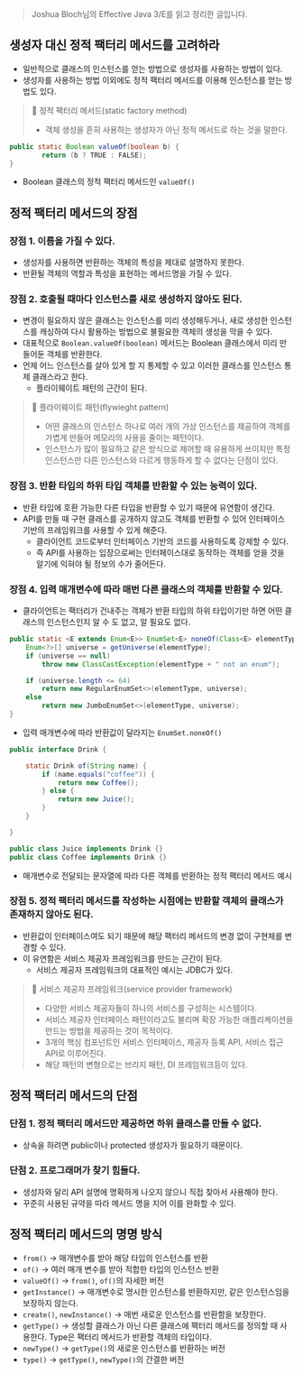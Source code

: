 > Joshua Bloch님의 Effective Java 3/E를 읽고 정리한 글입니다.
> 

## 생성자 대신 정적 팩터리 메서드를 고려하라

- 일반적으로 클래스의 인스턴스를 얻는 방법으로 생성자를 사용하는 방법이 있다.
- 생성자를 사용하는 방법 이외에도 정적 팩터리 메서드를 이용해 인스턴스를 얻는 방법도 있다.

> 📌 정적 팩터리 메서드(static factory method)
> 
> - 객체 생성을 흔히 사용하는 생성자가 아닌 정적 메서드로 하는 것을 말한다.

```java
public static Boolean valueOf(boolean b) {
		return (b ? TRUE : FALSE);
}
```

- Boolean 클래스의 정적 팩터리 메서드인 `valueOf()`

## 정적 팩터리 메서드의 장점

### 장점 1. 이름을 가질 수 있다.

- 생성자를 사용하면 반환하는 객체의 특성을 제대로 설명하지 못한다.
- 반환될 객체의 역할과 특성을 표현하는 메서드명을 가질 수 있다.

### 장점 2. 호출될 때마다 인스턴스를 새로 생성하지 않아도 된다.

- 변경이 필요하지 않은 클래스는 인스턴스를 미리 생성해두거나, 새로 생성한 인스턴스를 캐싱하여 다시 활용하는 방법으로 불필요한 객체의 생성을 막을 수 있다.
- 대표적으로 `Boolean.valueOf(boolean)` 메서드는 Boolean 클래스에서 미리 만들어둔 객체를 반환한다.
- 언제 어느 인스턴스를 살아 있게 할 지 통제할 수 있고 이러한 클래스를 인스턴스 통제 클래스라고 한다.
    - 플라이웨이트 패턴의 근간이 된다.

> 📌 플라이웨이트 패턴(flywieght pattern)
> 
> - 어떤 클래스의 인스턴스 하나로 여러 개의 가상 인스턴스를 제공하여 객체를 가볍게 만들어 메모리의 사용을 줄이는 패턴이다.
> - 인스턴스가 많이 필요하고 같은 방식으로 제어할 때 유용하게 쓰이지만 특정 인스턴스만 다른 인스턴스와 다르게 행동하게 할 수 없다는 단점이 있다.

### 장점 3. 반환 타입의 하위 타입 객체를 반환할 수 있는 능력이 있다.

- 반환 타입에 호환 가능한 다른 타입을 반환할 수 있기 때문에 유연함이 생긴다.
- API를 만들 때 구현 클래스를 공개하지 않고도 객체를 반환할 수 있어 인터페이스 기반의 프레임워크를 사용할 수 있게 해준다.
    - 클라이언트 코드로부터 인터페이스 기반의 코드를 사용하도록 강제할 수 있다.
    - 즉 API를 사용하는 입장으로써는 인터페이스대로 동작하는 객체를 얻을 것을 알기에 익혀야 될 정보의 수가 줄어든다.

### 장점 4. 입력 매개변수에 따라 매번 다른 클래스의 객체를 반환할 수 있다.

- 클라이언트는 팩터리가 건내주는 객체가 반환 타입의 하위 타입이기만 하면 어떤 클래스의 인스턴스인지 알 수 도 없고, 알 필요도 없다.

```java
public static <E extends Enum<E>> EnumSet<E> noneOf(Class<E> elementType) {
    Enum<?>[] universe = getUniverse(elementType);
    if (universe == null)
        throw new ClassCastException(elementType + " not an enum");

    if (universe.length <= 64)
        return new RegularEnumSet<>(elementType, universe);
    else
        return new JumboEnumSet<>(elementType, universe);
}
```

- 입력 매개변수에 따라 반환값이 달라지는 `EnumSet.noneOf()`

```java
public interface Drink {

    static Drink of(String name) {
        if (name.equals("coffee")) {
            return new Coffee();
        } else {
            return new Juice();
        }
    }

}

public class Juice implements Drink {}
public class Coffee implements Drink {}
```

- 매개변수로 전달되는 문자열에 따라 다른 객체를 반환하는 정적 팩터리 메서드 예시

### 장점 5. 정적 팩터리 메서드를 작성하는 시점에는 반환할 객체의 클래스가 존재하지 않아도 된다.

- 반환값이 인터페이스여도 되기 때문에 해당 팩터리 메서드의 변경 없이 구현체를 변경할 수 있다.
- 이 유연함은 서비스 제공자 프레임워크를 만드는 근간이 된다.
    - 서비스 제공자 프레임워크의 대표적인 예시는 JDBC가 있다.

> 📌 서비스 제공자 프레임워크(service provider framework)
> 
> - 다양한 서비스 제공자들이 하나의 서비스를 구성하는 시스템이다.
> - 서비스 제공자 인터페이스 패턴이라고도 불리며 확장 가능한 애플리케이션을 만드는 방법을 제공하는 것이 목적이다.
> - 3개의 핵심 컴포넌트인 서비스 인터페이스, 제공자 등록 API, 서비스 접근 API로 이루어진다.
> - 해당 패턴의 변형으로는 브리지 패턴, DI 프레임워크등이 있다.

## 정적 팩터리 메서드의 단점

### 단점 1. 정적 팩터리 메서드만 제공하면 하위 클래스를 만들 수 없다.

- 상속을 하려면 public이나 protected 생성자가 필요하기 때문이다.

### 단점 2. 프로그래머가 찾기 힘들다.

- 생성자와 달리 API 설명에 명확하게 나오지 않으니 직접 찾아서 사용해야 한다.
- 꾸준히 사용된 규약을 따라 메서드 명을 지어 이를 완화할 수 있다.

## 정적 팩터리 메서드의 명명 방식

- `from()` → 매개변수를 받아 해당 타입의 인스턴스를 반환
- `of()` → 여러 매개 변수를 받아 적합한 타입의 인스턴스 반환
- `valueOf()` → `from()`, `of()`의 자세한 버전
- `getInstance()` → 매개변수로 명시한 인스턴스를 반환하지만, 같은 인스턴스임을 보장하지 않는다.
- `create()`, `newInstance()` → 매번 새로운 인스턴스를 반환함을 보장한다.
- `getType()` → 생성할 클래스가 아닌 다른 클래스에 팩터리 메서드를 정의할 때 사용한다. Type은 팩터리 메서드가 반환할 객체의 타입이다.
- `newType()` → `getType()`의 새로운 인스턴스를 반환하는 버전
- `type()` → `getType()`, `newType()`의 간결한 버전
